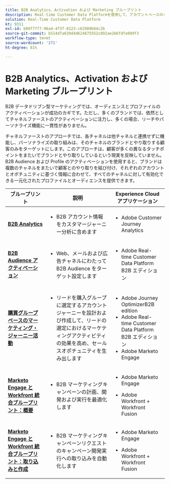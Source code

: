 ```yaml
---
title: B2B Analytics、Activation および Marketing ブループリント
description: Real-time Customer Data Platform​を使用して、アカウントベースのオーディエンスと、プロファイル中心のカスタマーエクスペリエンスを提供します。
solution: Real-Time Customer Data Platform
kt: 9311
exl-id: b89f77f7-96a4-4f3f-8123-c62989b64c2b
source-git-commit: b514d7a639d4d624875552c892ae266fdfe089f3
workflow-type: tm+mt
source-wordcount: '271'
ht-degree: 81%

---
```


# B2B Analytics、Activation および Marketing ブループリント

B2B データドリブン型マーケティングでは、オーディエンスとプロファイルのアクティベーションが成功のカギです。ただし、多くのブランドでは、依然としてチャネルファーストのアクティベーションに注力し、多くの場合、リーチやパーソナライズ機能に一貫性がありません。

チャネルファーストのアプローチでは、各チャネルは他チャネルと連携せずに機能し、パーソナライズの取り組みは、そのチャネルのブランドとやり取りする顧客のみをターゲットにします。このアプローチは、顧客が多くの異なるタッチポイントをまたいでブランドとやり取りしているという現実を反映していません。B2B Audience および Profile のアクティベーションを使用すると、ブランドは複数のチャネルをまたいで顧客とのやり取りを結び付け、それぞれのアカウントとオポチュニティに基づく情報に合わせて、すべてのチャネルに対して有効化できる一元化されたプロファイルとオーディエンスを提供できます。

| ブループリント | 説明 | Experience Cloud アプリケーション |
|---|---|---|
| **[B2B Analytics](https://experienceleague.adobe.com/docs/analytics-platform/using/cja-usecases/b2b.html?lang=ja)** | <ul><li>B2B アカウント情報をカスタマージャーニー分析に含めます</li></ul> | <ul><li>Adobe Customer Journey Analytics</li></ul> |
| **[B2B Audience アクティベーション](b2bactivation.md)** | <ul><li>Web、メールおよび広告チャネルにわたって B2B Audience をターゲット設定します</li></ul> | <ul><li>Adobe Real-time Customer Data Platform B2B エディション</li></ul> |
| **[購買グループベースのマーケティング・ジャーニー活動](/help/blueprints/b2b/b2b-buying-group-journeys.md)** | <ul><li>リードを購入グループに選定するアカウントジャーニーを設計および作成して、リードの選定におけるマーケティングアクティビティの効果を高め、セールスオポチュニティを生み出します</li></ul> | <ul><li>Adobe Journey OptimizerB2B edition</li><li>Adobe Real-time Customer Data Platform B2B エディション</li><li>Adobe Marketo Engage</li></ul> |
| **[Marketo Engage と Workfront 統合ブループリント：概要](/help/blueprints/b2b/marketo-engage-and-workfront-integration-blueprint/overview.md)** | <ul><li>B2B マーケティングキャンペーンの計画、開発および実行を最適化します</li></ul> | <ul><li>Adobe Marketo Engage</li></ul><ul><li>Adobe Workfront + Workfront Fusion</li></ul> |
| **[Marketo Engage と Workfront 統合ブループリント：取り込みと作成](/help/blueprints/b2b/marketo-engage-and-workfront-integration-blueprint/intake-and-create.md)** | <ul><li>B2B マーケティングキャンペーンリクエストのキャンペーン開発実行への取り込みを自動化します</li></ul> | <ul><li>Adobe Marketo Engage</li></ul><ul><li>Adobe Workfront + Workfront Fusion</li></ul> |
